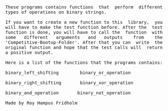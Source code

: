 
<pre>
These programs contains functions  that  perform  different
types of operations on binary strings.

If you want to create a new function to this  library,  you
will have to make the test function before. After the  test
function is done, you will have to call the  function  with
some   different   arguments   and   outputs    from    the
'Competitive-Bootup-Folder'. After that you can  write  the
original function and hope that the test calls will  return
a positive output.

Here is a list of the functions that the programs contains:

binary_left_shifting        binary_or_operation

binary_right_shifting       binary_xor_operation

binary_and_operation       binary_not_operation

Made by Roy Hampus Fridholm
</pre>
